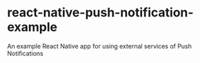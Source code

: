 # react-native-push-notification-example
An example React Native app for using external services of Push Notifications
